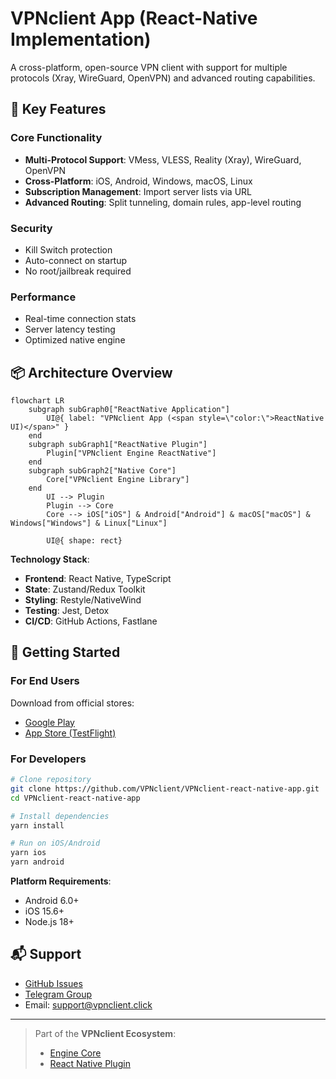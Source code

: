 
# VPNclient App (React-Native Implementation)

A cross-platform, open-source VPN client with support for multiple protocols (Xray, WireGuard, OpenVPN) and advanced routing capabilities.

## 🌟 Key Features

### Core Functionality
- **Multi-Protocol Support**: VMess, VLESS, Reality (Xray), WireGuard, OpenVPN
- **Cross-Platform**: iOS, Android, Windows, macOS, Linux
- **Subscription Management**: Import server lists via URL
- **Advanced Routing**: Split tunneling, domain rules, app-level routing

### Security
- Kill Switch protection
- Auto-connect on startup
- No root/jailbreak required

### Performance
- Real-time connection stats
- Server latency testing
- Optimized native engine

## 📦 Architecture Overview

```mermaid
flowchart LR
	subgraph subGraph0["ReactNative Application"]
		UI@{ label: "VPNclient App (<span style=\"color:\">ReactNative UI)</span>" }
	end
	subgraph subGraph1["ReactNative Plugin"]
		Plugin["VPNclient Engine ReactNative"]
	end
	subgraph subGraph2["Native Core"]
		Core["VPNclient Engine Library"]
	end
		UI --> Plugin
		Plugin --> Core
		Core --> iOS["iOS"] & Android["Android"] & macOS["macOS"] & Windows["Windows"] & Linux["Linux"]

		UI@{ shape: rect}
```

**Technology Stack**:
- **Frontend**: React Native, TypeScript
- **State**: Zustand/Redux Toolkit
- **Styling**: Restyle/NativeWind
- **Testing**: Jest, Detox
- **CI/CD**: GitHub Actions, Fastlane

## 🚀 Getting Started

### For End Users
Download from official stores:
- [Google Play](https://play.google.com/store/apps/details?id=click.vpnclient)
- [App Store (TestFlight)](https://testflight.apple.com/join/KQr4SeS7)

### For Developers
```bash
# Clone repository
git clone https://github.com/VPNclient/VPNclient-react-native-app.git
cd VPNclient-react-native-app

# Install dependencies
yarn install

# Run on iOS/Android
yarn ios
yarn android
```

**Platform Requirements**:
- Android 6.0+
- iOS 15.6+
- Node.js 18+


## 📬 Support

- [GitHub Issues](https://github.com/VPNclient/VPNclient-app/issues)
- [Telegram Group](https://t.me/vpnclient_chat)
- Email: support@vpnclient.click

---

> Part of the **VPNclient Ecosystem**:
> - [Engine Core](https://github.com/VPNclient/VPNclient-engine)
> - [React Native Plugin](https://github.com/VPNclient/VPNclient-engine-react-native)

